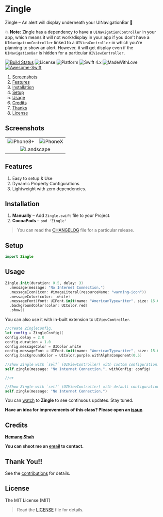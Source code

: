 # Zingle

Zingle – An alert will display underneath your UINavigationBar 🎅

💥 **Note:** Zingle has a dependency to have a `UINavigationController` in your app, which means it will not work/display in your app if you don't have a `UINavigationController` linked to a `UIViewController` in which you're planning to show an alert. However, it will get display even if the `UINavigationBar` is hidden for a particular `UIViewController`.

[![Build Status](https://travis-ci.org/hemangshah/Zingle.svg?branch=master)](https://travis-ci.org/hemangshah/Zingle)
![License](https://img.shields.io/badge/License-MIT-lightgrey.svg)
![Platform](https://img.shields.io/badge/Platforms-iOS-red.svg)
![Swift 4.x](https://img.shields.io/badge/Swift-4.x-blue.svg)
![MadeWithLove](https://img.shields.io/badge/Made%20with%20%E2%9D%A4-India-green.svg)
[![Awesome-Swift](https://cdn.rawgit.com/sindresorhus/awesome/d7305f38d29fed78fa85652e3a63e154dd8e8829/media/badge.svg)](https://github.com/matteocrippa/awesome-swift/)

1. [Screenshots](#screenshots)
2. [Features](#features)
3. [Installation](#installation)
4. [Setup](#setup)
5. [Usage](#usage)
6. [Credits](#credits)
7. [Thanks](#thank-you)
8. [License](#license)

## Screenshots

<table>
<tr>
<td align="center"><img src = "https://github.com/hemangshah/Zingle/blob/master/Screenshots/Screenshot-1.png" alt = "iPhone8+"></td>
<td align="center"><img src = "https://github.com/hemangshah/Zingle/blob/master/Screenshots/Screenshot-2.png" alt = "iPhoneX"></td></tr>
<tr><td align="center" colspan="2"><img src = "https://github.com/hemangshah/Zingle/blob/master/Screenshots/Screenshot-1-landscape.png" alt = "Landscape"></td></tr>
</table>

## Features

1. Easy to setup & Use
2. Dynamic Property Configurations.
3. Lightweight with zero dependencies.

## Installation

1. **Manually** – Add `Zingle.swift` file to your Project.<br>
2. **CocoaPods** – `pod 'Zingle'`
    
> You can read the [CHANGELOG](https://github.com/hemangshah/Zingle/blob/master/CHANGELOG.md) file for a particular release.

## Setup

````swift
import Zingle
````

## Usage

````swift
Zingle.init(duration: 0.5, delay: 3)
  .message(message: "No Internet Connection.")
  .messageIcon(icon: #imageLiteral(resourceName: "warning-icon"))
  .messageColor(color: .white)
  .messageFont(font: UIFont.init(name: "AmericanTypewriter", size: 15.0)!)
  .backgroundColor(color: UIColor.red)
  .show()
````

You can also use it with in-built extension to `UIViewController`.

````swift
//Create ZingleConfig.
let config = ZingleConfig()
config.delay = 2.0
config.duration = 1.0
config.messageColor = UIColor.white
config.messageFont = UIFont.init(name: "AmericanTypewriter", size: 15.0)!
config.backgroundColor = UIColor.purple.withAlphaComponent(0.5)
        
//Show Zingle with `self` (UIViewController) with custom configuration.
self.zingle(message: "No Internet Connection.", withConfig: config)

//or

//Show Zingle with `self` (UIViewController) with default configuration.
self.zingle(message: "No Internet Connection.")

````
You can [watch](https://github.com/hemangshah/Zingle/subscription) to <b>Zingle</b> to see continuous updates. Stay tuned.

<b>Have an idea for improvements of this class?
Please open an [issue](https://github.com/hemangshah/Zingle/issues/new).</b>
    
## Credits

<b>[Hemang Shah](https://about.me/hemang.shah)</b>

**You can shoot me an [email](http://www.google.com/recaptcha/mailhide/d?k=01IzGihUsyfigse2G9z80rBw==&c=vU7vyAaau8BctOAIJFwHVbKfgtIqQ4QLJaL73yhnB3k=) to contact.**
   
## Thank You!!

See the [contributions](https://github.com/hemangshah/Zingle/blob/master/CONTRIBUTIONS.md) for details.

## License

The MIT License (MIT)

> Read the [LICENSE](https://github.com/hemangshah/Zingle/blob/master/LICENSE) file for details.
